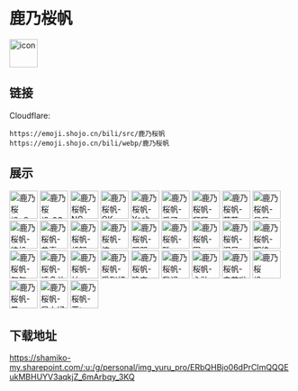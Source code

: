 # 鹿乃桜帆
<img src="https://emoji.shojo.cn/bili/src/鹿乃桜帆/icon.png" width="50" height="50" alt="icon">

## 链接
Cloudflare:
```
https://emoji.shojo.cn/bili/src/鹿乃桜帆
https://emoji.shojo.cn/bili/webp/鹿乃桜帆
```
## 展示
<img src="https://emoji.shojo.cn/bili/src/鹿乃桜帆/鹿乃桜帆-？？？.png" width="50" height="50" alt="鹿乃桜帆-？？？">
<img src="https://emoji.shojo.cn/bili/src/鹿乃桜帆/鹿乃桜帆-3Q.png" width="50" height="50" alt="鹿乃桜帆-3Q">
<img src="https://emoji.shojo.cn/bili/src/鹿乃桜帆/鹿乃桜帆-NG.png" width="50" height="50" alt="鹿乃桜帆-NG">
<img src="https://emoji.shojo.cn/bili/src/鹿乃桜帆/鹿乃桜帆-OK.png" width="50" height="50" alt="鹿乃桜帆-OK">
<img src="https://emoji.shojo.cn/bili/src/鹿乃桜帆/鹿乃桜帆-Yeah.png" width="50" height="50" alt="鹿乃桜帆-Yeah">
<img src="https://emoji.shojo.cn/bili/src/鹿乃桜帆/鹿乃桜帆-爱了.png" width="50" height="50" alt="鹿乃桜帆-爱了">
<img src="https://emoji.shojo.cn/bili/src/鹿乃桜帆/鹿乃桜帆-拜拜~.png" width="50" height="50" alt="鹿乃桜帆-拜拜~">
<img src="https://emoji.shojo.cn/bili/src/鹿乃桜帆/鹿乃桜帆-草莓.png" width="50" height="50" alt="鹿乃桜帆-草莓">
<img src="https://emoji.shojo.cn/bili/src/鹿乃桜帆/鹿乃桜帆-呆呆.png" width="50" height="50" alt="鹿乃桜帆-呆呆">
<img src="https://emoji.shojo.cn/bili/src/鹿乃桜帆/鹿乃桜帆-待机.png" width="50" height="50" alt="鹿乃桜帆-待机">
<img src="https://emoji.shojo.cn/bili/src/鹿乃桜帆/鹿乃桜帆-恭喜.png" width="50" height="50" alt="鹿乃桜帆-恭喜">
<img src="https://emoji.shojo.cn/bili/src/鹿乃桜帆/鹿乃桜帆-机智.png" width="50" height="50" alt="鹿乃桜帆-机智">
<img src="https://emoji.shojo.cn/bili/src/鹿乃桜帆/鹿乃桜帆-惊.png" width="50" height="50" alt="鹿乃桜帆-惊">
<img src="https://emoji.shojo.cn/bili/src/鹿乃桜帆/鹿乃桜帆-哭哭.png" width="50" height="50" alt="鹿乃桜帆-哭哭">
<img src="https://emoji.shojo.cn/bili/src/鹿乃桜帆/鹿乃桜帆-酷.png" width="50" height="50" alt="鹿乃桜帆-酷">
<img src="https://emoji.shojo.cn/bili/src/鹿乃桜帆/鹿乃桜帆-困.png" width="50" height="50" alt="鹿乃桜帆-困">
<img src="https://emoji.shojo.cn/bili/src/鹿乃桜帆/鹿乃桜帆-泪目.png" width="50" height="50" alt="鹿乃桜帆-泪目">
<img src="https://emoji.shojo.cn/bili/src/鹿乃桜帆/鹿乃桜帆-期待.png" width="50" height="50" alt="鹿乃桜帆-期待">
<img src="https://emoji.shojo.cn/bili/src/鹿乃桜帆/鹿乃桜帆-气气.png" width="50" height="50" alt="鹿乃桜帆-气气">
<img src="https://emoji.shojo.cn/bili/src/鹿乃桜帆/鹿乃桜帆-请多关照.png" width="50" height="50" alt="鹿乃桜帆-请多关照">
<img src="https://emoji.shojo.cn/bili/src/鹿乃桜帆/鹿乃桜帆-神.png" width="50" height="50" alt="鹿乃桜帆-神">
<img src="https://emoji.shojo.cn/bili/src/鹿乃桜帆/鹿乃桜帆-受到打击.png" width="50" height="50" alt="鹿乃桜帆-受到打击">
<img src="https://emoji.shojo.cn/bili/src/鹿乃桜帆/鹿乃桜帆-晚安.png" width="50" height="50" alt="鹿乃桜帆-晚安">
<img src="https://emoji.shojo.cn/bili/src/鹿乃桜帆/鹿乃桜帆-我记一下.png" width="50" height="50" alt="鹿乃桜帆-我记一下">
<img src="https://emoji.shojo.cn/bili/src/鹿乃桜帆/鹿乃桜帆-心动....png" width="50" height="50" alt="鹿乃桜帆-心动...">
<img src="https://emoji.shojo.cn/bili/src/鹿乃桜帆/鹿乃桜帆-辛苦啦.png" width="50" height="50" alt="鹿乃桜帆-辛苦啦">
<img src="https://emoji.shojo.cn/bili/src/鹿乃桜帆/鹿乃桜帆-。。。.png" width="50" height="50" alt="鹿乃桜帆-。。。">
<img src="https://emoji.shojo.cn/bili/src/鹿乃桜帆/鹿乃桜帆-晕.png" width="50" height="50" alt="鹿乃桜帆-晕">
<img src="https://emoji.shojo.cn/bili/src/鹿乃桜帆/鹿乃桜帆-早上好.png" width="50" height="50" alt="鹿乃桜帆-早上好">
<img src="https://emoji.shojo.cn/bili/src/鹿乃桜帆/鹿乃桜帆-尊い.png" width="50" height="50" alt="鹿乃桜帆-尊い">

## 下载地址

https://shamiko-my.sharepoint.com/:u:/g/personal/img_yuru_pro/ERbQHBjo06dPrCImQQQEukMBHUYV3aqkjZ_6mArbqy_3KQ